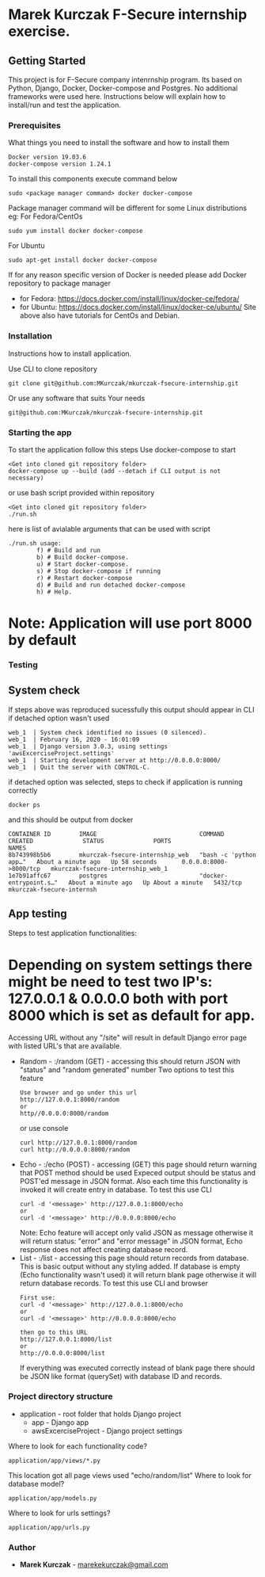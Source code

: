# Marek Kurczak F-Secure internship exercise.

## Getting Started

This project is for F-Secure company intenrnship program. Its based on Python, Django, Docker, Docker-compose and Postgres.
No additional frameworks were used here.
Instructions below will explain how to install/run and test the application.

### Prerequisites

What things you need to install the software and how to install them

```
Docker version 19.03.6
docker-compose version 1.24.1
```
To install this components execute command below
```
sudo <package manager command> docker docker-compose
```
Package manager command will be different for some Linux distributions eg:
For Fedora/CentOs
``` 
sudo yum install docker docker-compose
```
For Ubuntu
```
sudo apt-get install docker docker-compose
```
If for any reason specific version of Docker is needed please add Docker repository to package manager
- for Fedora: https://docs.docker.com/install/linux/docker-ce/fedora/
- for Ubuntu: https://docs.docker.com/install/linux/docker-ce/ubuntu/
Site above also have tutorials for CentOs and Debian.

### Installation

Instructions how to install application.

Use CLI to clone repository
```
git clone git@github.com:MKurczak/mkurczak-fsecure-internship.git
```
Or use any software that suits Your needs
```
git@github.com:MKurczak/mkurczak-fsecure-internship.git
```

### Starting the app

To start the application follow this steps
Use docker-compose to start
```
<Get into cloned git repository folder>
docker-compose up --build (add --detach if CLI output is not necessary)
```
or use bash script provided within repository
```
<Get into cloned git repository folder>
./run.sh
```
here is list of avialable arguments that can be used with script
```
./run.sh usage:
        f) # Build and run
        b) # Build docker-compose.
        u) # Start docker-compose.
        s) # Stop docker-compose if running
        r) # Restart docker-compose
        d) # Build and run detached docker-compose
        h) # Help.
```
# Note: Application will use port 8000 by default

### Testing

## System check
If steps above was reproduced sucessfully this output should appear in CLI if detached option wasn't used
```
web_1  | System check identified no issues (0 silenced).
web_1  | February 16, 2020 - 16:01:09
web_1  | Django version 3.0.3, using settings 'awsExcerciseProject.settings'
web_1  | Starting development server at http://0.0.0.0:8000/
web_1  | Quit the server with CONTROL-C.
```
if detached option was selected, steps to check if application is running correctly
```
docker ps
```
and this should be output from docker
```
CONTAINER ID        IMAGE                             COMMAND                  CREATED              STATUS              PORTS                    NAMES
8b743998b5b6        mkurczak-fsecure-internship_web   "bash -c 'python app…"   About a minute ago   Up 58 seconds       0.0.0.0:8000->8000/tcp   mkurczak-fsecure-internship_web_1
1e7b91affc67        postgres                          "docker-entrypoint.s…"   About a minute ago   Up About a minute   5432/tcp                 mkurczak-fsecure-internsh
```
## App testing
Steps to test application functionalities:
# Depending on system settings there might be need to test two IP's: 127.0.0.1 & 0.0.0.0 both with port 8000 which is set as default for app.
Accessing URL without any "/site" will result in default Django error page with listed URL's that are available.
- Random - <host>:<port>/random (GET) - accessing this should return JSON with "status" and "random generated" number
  Two options to test this feature
  ```
  Use browser and go under this url
  http://127.0.0.1:8000/random 
  or 
  http//0.0.0.0:8000/random
  ```
  or use console
  ```
  curl http://127.0.0.1:8000/random
  curl http://0.0.0.0:8000/random
  ```
- Echo - <host>:<port>/echo (POST) - accessing (GET) this page should return warning that POST method should be used
  Expeced output should be status and POST'ed message in JSON format. Also each time this functionality is invoked it will create entry in database.
  To test this use CLI
  ```
  curl -d '<message>' http://127.0.0.1:8000/echo
  or
  curl -d '<message>' http://0.0.0.0:8000/echo
  ```
  Note: Echo feature will accept only valid JSON as message otherwise it will return status: "error" and "error message" in JSON format, Echo response does not affect creating database record.
- List - <host>:<port>/list - accessing this page should return records from database. This is basic output without any styling added. If database is empty (Echo functionality wasn't used) it will return blank page otherwise it will return database records.
  To test this use CLI and browser
  ```
  First use: 
  curl -d '<message>' http://127.0.0.1:8000/echo
  or
  curl -d '<message>' http://0.0.0.0:8000/echo
  
  then go to this URL
  http://127.0.0.1:8000/list
  or
  http://0.0.0.0:8000/list
  ```
  If everything was executed correctly instead of blank page there should be JSON like format (querySet) with database ID and records.
### Project directory structure

  - application - root folder that holds Django project
    - app - Django app
    - awsExcerciseProject - Django project settings
    
Where to look for each functionality code?
```
application/app/views/*.py
```
This location got all page views used "echo/random/list"
Where to look for database model?
```
application/app/models.py
```
Where to look for urls settings?
```
application/app/urls.py
```

### Author

* **Marek Kurczak** - marekekurczak@gmail.com
